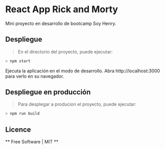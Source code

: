 # React App Rick and Morty

Mini proyecto en desarrollo de bootcamp Soy Henry.




## Despliegue

> En el directorio del proyecto, puede ejecutar: 

```sh
> npm start
```
Ejecuta la aplicación en el modo de desarrollo. Abra http://localhost:3000 para 
verlo en su navegador. 

## Despliegue en producción

> Para desplegar a producion el proyecto, puede ejecutar:

```sh
> npm run build
``` 

## Licence

** Free Software | MIT **